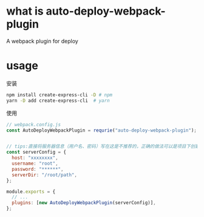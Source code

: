 # what is auto-deploy-webpack-plugin

A webpack plugin for deploy

# usage

安装

```bash
npm install create-express-cli -D # npm
yarn -D add create-express-cli  # yarn
```

使用

```js
// webpack.config.js
const AutoDeployWebpackPlugin = requrie("auto-deploy-webpack-plugin");


// tips:直接将服务器信息（用户名、密码）写在这是不推荐的，正确的做法可以是项目下创建一个服务器配置文件并将其添加到.gitignore文件中，然后在这将其引入，避免敏感信息通过git上传到远程代码仓库，造成泄漏的等安全问题。
const serverConfig = {
  host: "xxxxxxxx",
  username: "root",
  password: "******",
  serverDir: "/root/path",
};

module.exports = {
  // ...
  plugins: [new AutoDeployWebpackPlugin(serverConfig)],
};
```
